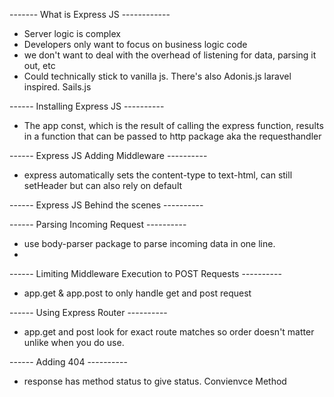 ------- What is Express JS ------------
- Server logic is complex
- Developers only want to focus on business logic code
- we don't want to deal with the overhead of listening for data, parsing it out, etc
- Could technically stick to vanilla js. There's also Adonis.js laravel inspired. Sails.js

------ Installing Express JS ----------
- The app const, which is the result of calling the express function, results in a function that can be passed to http package aka the requesthandler


------ Express JS Adding Middleware ----------
- express automatically sets the content-type to text-html, can still setHeader but can also rely on default 

------ Express JS Behind the scenes ----------

------ Parsing Incoming Request ----------
- use body-parser package to parse incoming data in one line.
- 

------ Limiting Middleware Execution to POST Requests ----------
- app.get & app.post to only handle get and post request 

------ Using Express Router ----------
- app.get and post look for exact route matches so order doesn't matter unlike when you do use.

------ Adding 404 ----------
- response has method status to give status. Convienvce Method

